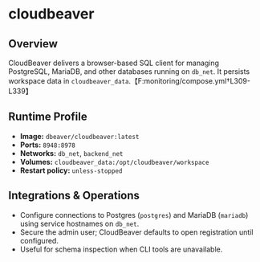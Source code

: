 # cloudbeaver

## Overview
CloudBeaver delivers a browser-based SQL client for managing PostgreSQL, MariaDB, and other databases running on `db_net`. It persists workspace data in `cloudbeaver_data`.【F:monitoring/compose.yml†L309-L339】

## Runtime Profile
- **Image:** `dbeaver/cloudbeaver:latest`
- **Ports:** `8948:8978`
- **Networks:** `db_net`, `backend_net`
- **Volumes:** `cloudbeaver_data:/opt/cloudbeaver/workspace`
- **Restart policy:** `unless-stopped`

## Integrations & Operations
- Configure connections to Postgres (`postgres`) and MariaDB (`mariadb`) using service hostnames on `db_net`.
- Secure the admin user; CloudBeaver defaults to open registration until configured.
- Useful for schema inspection when CLI tools are unavailable.
